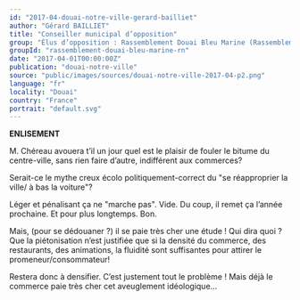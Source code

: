 ```yaml
---
id: "2017-04-douai-notre-ville-gerard-bailliet"
author: "Gérard BAILLIET"
title: "Conseiller municipal d’opposition"
group: "Élus d’opposition : Rassemblement Douai Bleu Marine (Rassemblement National)"
groupId: "rassemblement-douai-bleu-marine-rn"
date: "2017-04-01T00:00:00Z"
publication: "douai-notre-ville"
source: "public/images/sources/douai-notre-ville-2017-04-p2.png"
language: "fr"
locality: "Douai"
country: "France"
portrait: "default.svg"
---
```


**ENLISEMENT**

M. Chéreau avouera t’il un jour quel est le plaisir de fouler le bitume du centre-ville, sans rien faire d’autre, indifférent aux commerces?

Serait-ce le mythe creux  écolo  politiquement-correct du "se réapproprier la ville/ à bas la voiture"?

Léger et pénalisant ça ne "marche pas". Vide. Du coup, il remet ça l’année prochaine. Et pour plus longtemps. Bon.

Mais, (pour se dédouaner ?) il se paie très cher une étude ! Qui dira quoi ? Que la piétonisation n’est justifiée que si la densité du commerce, des restaurants, des animations, la fluidité sont suffisantes pour attirer le promeneur/consommateur!

Restera donc à densifier. C’est justement tout le problème ! Mais déjà le commerce paie très cher cet aveuglement idéologique…
